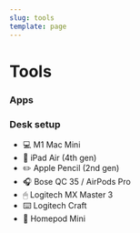 ```yaml
---
slug: tools
template: page
---
```


<style>
    h1 {
        border-bottom-width: 0px;
    }
</style>

# Tools

### Apps

### Desk setup

- 💻 M1 Mac Mini
- 📂 iPad Air (4th gen)
- ✏️ Apple Pencil (2nd gen)
- 🎧 Bose QC 35 / AirPods Pro
- 🖱 Logitech MX Master 3
- ⌨️ Logitech Craft
- 🗿 Homepod Mini
